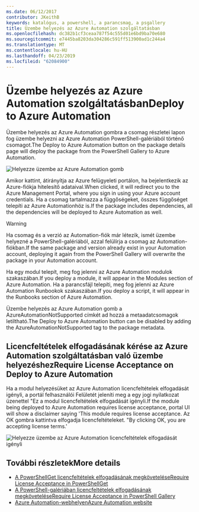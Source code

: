 ```yaml
---
ms.date: 06/12/2017
contributor: JKeithB
keywords: katalógus, a powershell, a parancsmag, a psgallery
title: Üzembe helyezés az Azure Automation szolgáltatásban
ms.openlocfilehash: dc382b1cf3ceaa787f54c555d01e6bd9ba70e680
ms.sourcegitcommit: e7445ba8203da304286c591ff513900ad1c244a4
ms.translationtype: MT
ms.contentlocale: hu-HU
ms.lasthandoff: 04/23/2019
ms.locfileid: "62084900"
---
```

# <a name="deploy-to-azure-automation"></a><span data-ttu-id="fcc51-103">Üzembe helyezés az Azure Automation szolgáltatásban</span><span class="sxs-lookup"><span data-stu-id="fcc51-103">Deploy to Azure Automation</span></span>

<span data-ttu-id="fcc51-104">Üzembe helyezés az Azure Automation gombra a csomag részletei lapon fog üzembe helyezni az Azure Automation PowerShell-galériából történő csomagot.</span><span class="sxs-lookup"><span data-stu-id="fcc51-104">The Deploy to Azure Automation button on the package details page will deploy the package from the PowerShell Gallery to Azure Automation.</span></span>

![Helyezze üzembe az Azure Automation gomb](../../Images/DeployToAzureAutomationButton.png)

<span data-ttu-id="fcc51-106">Amikor kattint, átirányítja az Azure felügyeleti portálon, ha bejelentkezik az Azure-fiókja hitelesítő adataival.</span><span class="sxs-lookup"><span data-stu-id="fcc51-106">When clicked, it will redirect you to the Azure Management Portal, where you sign in using your Azure account credentials.</span></span>
<span data-ttu-id="fcc51-107">Ha a csomag tartalmazza a függőségeket, összes függőséget telepíti az Azure Automationhöz is.</span><span class="sxs-lookup"><span data-stu-id="fcc51-107">If the package includes dependencies, all the dependencies will be deployed to Azure Automation as well.</span></span>

> [!WARNING]
> <span data-ttu-id="fcc51-108">Ha csomag és a verzió az Automation-fiók már létezik, ismét üzembe helyezné a PowerShell-galériából, azzal felülírja a csomag az Automation-fiókban.</span><span class="sxs-lookup"><span data-stu-id="fcc51-108">If the same package and version already exist in your Automation account, deploying it again from the PowerShell Gallery will overwrite the package in your Automation account.</span></span>

<span data-ttu-id="fcc51-109">Ha egy modul telepít, meg fog jelenni az Azure Automation modulok szakaszában.</span><span class="sxs-lookup"><span data-stu-id="fcc51-109">If you deploy a module, it will appear in the Modules section of Azure Automation.</span></span>  <span data-ttu-id="fcc51-110">Ha a parancsfájl telepíti, meg fog jelenni az Azure Automation Runbookok szakaszában.</span><span class="sxs-lookup"><span data-stu-id="fcc51-110">If you deploy a script, it will appear in the Runbooks section of Azure Automation.</span></span>

<span data-ttu-id="fcc51-111">Üzembe helyezés az Azure Automation gomb a AzureAutomationNotSupported címkét ad hozzá a metaadatcsomagok letiltható.</span><span class="sxs-lookup"><span data-stu-id="fcc51-111">The Deploy to Azure Automation button can be disabled by adding the AzureAutomationNotSupported tag to the package metadata.</span></span>

## <a name="require-license-acceptance-on-deploy-to-azure-automation"></a><span data-ttu-id="fcc51-112">Licencfeltételek elfogadásának kérése az Azure Automation szolgáltatásban való üzembe helyezéshez</span><span class="sxs-lookup"><span data-stu-id="fcc51-112">Require License Acceptance on Deploy to Azure Automation</span></span>

<span data-ttu-id="fcc51-113">Ha a modul helyezésüket az Azure Automation licencfeltételek elfogadását igényli, a portál felhasználói Felületét jeleníti meg a egy jogi nyilatkozat üzenettel "Ez a modul licencfeltételek elfogadását igényli.</span><span class="sxs-lookup"><span data-stu-id="fcc51-113">If the module being deployed to Azure Automation requires license acceptance, portal UI will show a disclaimer saying 'This module requires license acceptance.</span></span> <span data-ttu-id="fcc51-114">Az OK gombra kattintva elfogadja licencfeltételeket. "</span><span class="sxs-lookup"><span data-stu-id="fcc51-114">By clicking OK, you are accepting license terms.'</span></span>

![Helyezze üzembe az Azure Automation licencfeltételek elfogadását igényli](../../Images/DeployToAzureAutomationRequireLicenseAcceptanceDisclaimer.png)

## <a name="more-details"></a><span data-ttu-id="fcc51-116">További részletek</span><span class="sxs-lookup"><span data-stu-id="fcc51-116">More details</span></span>

- [<span data-ttu-id="fcc51-117">A PowerShellGet licencfeltételek elfogadásának megkövetelése</span><span class="sxs-lookup"><span data-stu-id="fcc51-117">Require License Acceptance in PowerShellGet</span></span>](../../concepts/module-license-acceptance.md)
- [<span data-ttu-id="fcc51-118">A PowerShell-galériában licencfeltételek elfogadásának megkövetelése</span><span class="sxs-lookup"><span data-stu-id="fcc51-118">Require License Acceptance in PowerShell Gallery</span></span>](packages-that-require-license-acceptance.md)
- [<span data-ttu-id="fcc51-119">Azure Automation-webhelyen</span><span class="sxs-lookup"><span data-stu-id="fcc51-119">Azure Automation website</span></span>](http://azure.microsoft.com/services/automation/)
